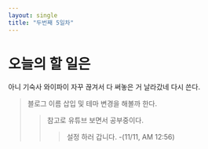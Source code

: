 ```yaml
---
layout: single
title: "두번째 5일차"
---
```


# 오늘의 할 일은

아니 기숙사 와이파이 자꾸 끊겨서 다 써놓은 거 날라갔네 다시 쓴다.

> 블로그 이름 삽입 및 테마 변경을 해볼까 한다.   
>	> 참고로 유튜브 보면서 공부중이다.   
>	>	> 설정 하러 갑니다. -(11/11, AM 12:56)   
